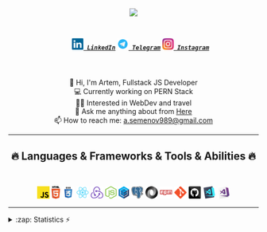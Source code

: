 <h1 align="center">
  <a href="https://git.io/typing-svg">
    <img src="https://readme-typing-svg.herokuapp.com/?lines=Hello,+There!+👋;This+is+Semenov+Artem....;Nice+to+meet+you!&center=true&size=28">
  </a>
</h1>

<h5 align="center">
  <code>
    <a href="https://www.linkedin.com/in/semartem/" title="LinkedIn Profile"><img width="23" src="images/linkedin.svg"> LinkedIn</a></code>
    <code><a href="https://t.me/SemArtSem" title="Telegram"><img width="23" src="images/telegram.png"> Telegram</a></code> 
  <code><a href="https://www.instagram.com/sem.art.sem/" title="Instagram Profile"><img width="23" src="images/instagram.svg"> Instagram</a></code>
</h5>
<br>
<p align="center">
   💪 Hi, I'm Artem, Fullstack JS Developer 
  <br>
  💻  Currently working on PERN Stack
  <br>
  🤹🏽 Interested in WebDev and travel
  <br>
  💬 Ask me anything about from <a href="https://t.me/SemArtSem" title="Telegram">Here</a>
  <br>
  📫 How to reach me: <a href="mailto: a.semenov989@gmail.com">a.semenov989@gmail.com</a>
</p>

<hr>
<h2 align="center">🔥 Languages & Frameworks & Tools & Abilities 🔥</h2>
<br>
<p align="center">
  <code><img title="Javascript" height="25" src="images/javascript.svg"></code>
  <code><img title="HTML5" height="25" src="images/html5.svg"></code>
  <code><img title="CSS" height="25" src="images/css.svg"></code>
  <code><img title="React" height="25" src="images/react-original.svg"></code>
  <code><img title="Redux" height="25" src="images/redux.svg"></code>
  <code><img title="Node.js" height="25" src="images/nodejs.svg"></code>
  <code><img title="Sequelize" height="25" src="images/sequelize.svg"></code>
  <code><img title="PostgreSQL" height="25" src="images/postgresql.svg"></code>
  <code><img title="JSON" height="25" src="images/json.svg"></code>
  <code><img title="npm" height="25" src="images/npm.svg"></code>
  <code><img title="Git" height="25" src="images/git-original.svg"></code>
  <code><img title="GitHub" height="25" src="images/github.svg"></code>
  <code><img title="Visual Studio Code" height="25" src="images/vscode.png"></code>
  <code><img title="Microsoft Visual Studio" height="25" src="images/visualstudio.png"></code>
</p>
<hr>

<details>
  <summary>:zap: Statistics ⚡</summary>
   <img align="left" alt="codeSTACKr's GitHub Stats" src="https://github-readme-stats.vercel.app/api/top-langs/?username=Semart989&langs_count=8&layout=compact&theme=radical" />
    <br />
    <img align="left" alt="codeSTACKr's GitHub Stats" src="https://github-readme-stats.vercel.app/api?username=Semart989&show_icons=true&theme=radical" />
</details>
